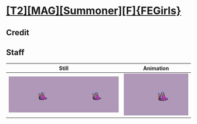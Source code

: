 # [\[T2\]\[MAG\]\[Summoner\]\[F\]{FEGirls}](../)

## Credit


	
## Staff

| Still | Animation |
| :---: | :-------: |
| ![Staff still](./Staff_000.png) | ![Staff animation](./Staff.gif) |
